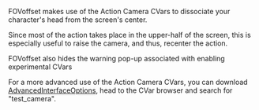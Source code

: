FOVoffset makes use of the Action Camera CVars to dissociate your character's head from the screen's center.

Since most of the action takes place in the upper-half of the screen, this is especially useful to raise the camera, and thus, recenter the action.

FOVoffset also hides the warning pop-up associated with enabling experimental CVars

For a more advanced use of the Action Camera CVars, you can download [AdvancedInterfaceOptions][1], head to the CVar browser and search for "test_camera".

[1]: https://www.curseforge.com/wow/addons/advancedinterfaceoptions
